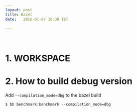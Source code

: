 ```yaml
---
layout: post
title: Bazel
date:   2016-01-07 16:38 IST

---
```

<br>

# 1. WORKSPACE

# 2. How to build debug version

Add `--compilation_mode=dbg` to the bazel build

```
$ bb benchmark:benchmark --compilation_mode=dbg
```
